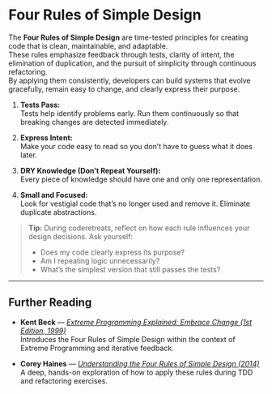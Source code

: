 # Four Rules of Simple Design

The **Four Rules of Simple Design** are time-tested principles for creating code that is clean, maintainable, and adaptable.  
These rules emphasize feedback through tests, clarity of intent, the elimination of duplication, and the pursuit of simplicity through continuous refactoring.  
By applying them consistently, developers can build systems that evolve gracefully, remain easy to change, and clearly express their purpose.

1. **Tests Pass:**  
   Tests help identify problems early. Run them continuously so that breaking changes are detected immediately.

2. **Express Intent:**  
   Make your code easy to read so you don’t have to guess what it does later.

3. **DRY Knowledge (Don’t Repeat Yourself):**  
   Every piece of knowledge should have one and only one representation.

4. **Small and Focused:**  
   Look for vestigial code that’s no longer used and remove it. Eliminate duplicate abstractions.

> **Tip:** During coderetreats, reflect on how each rule influences your design decisions. Ask yourself:  
> - Does my code clearly express its purpose?  
> - Am I repeating logic unnecessarily?  
> - What’s the simplest version that still passes the tests?

---

## Further Reading

- **Kent Beck** — *[Extreme Programming Explained: Embrace Change (1st Edition, 1999)](https://www.pearson.com/en-us/subject-catalog/p/extreme-programming-explained-embrace-change/P200000000333/9780201616415)*  
  Introduces the Four Rules of Simple Design within the context of Extreme Programming and iterative feedback.

- **Corey Haines** — *[Understanding the Four Rules of Simple Design (2014)](https://leanpub.com/4rulesofsimpledesign)*  
  A deep, hands-on exploration of how to apply these rules during TDD and refactoring exercises.